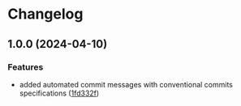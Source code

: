 # Changelog

## 1.0.0 (2024-04-10)


### Features

* added automated commit messages with conventional commits specifications ([1fd332f](https://github.com/erickassis/A3_3semestre/commit/1fd332fd0ecb6bef09d812bc8f3d450fcb1b0150))
